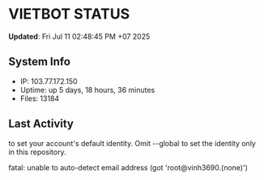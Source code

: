# VIETBOT STATUS
**Updated**: Fri Jul 11 02:48:45 PM +07 2025

## System Info
- IP: 103.77.172.150
- Uptime: up 5 days, 18 hours, 36 minutes
- Files: 13184

## Last Activity

to set your account's default identity.
Omit --global to set the identity only in this repository.

fatal: unable to auto-detect email address (got 'root@vinh3690.(none)')

